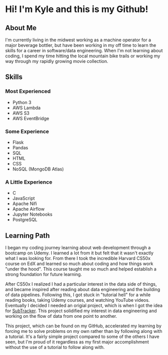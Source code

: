 # Hi! I'm Kyle and this is my Github!
## About Me
I'm currently living in the midwest working as a machine operator for a major beverage bottler, but have been working in my off time to learn the skills for a career in software/data engineering. When I'm not learning about coding, I spend my time hitting the local mountain bike trails or working my way through my rapidly growing movie collection.

## Skills
### Most Experienced
* Python 3
* AWS Lambda
* AWS S3
* AWS EventBridge

### Some Experience
* Flask
* Pandas
* SQL
* HTML
* CSS
* NoSQL (MongoDB Atlas)

### A Little Experience
* C
* JavaScript
* Apache Nifi
* Apache Airflow
* Jupyter Notebooks
* PostgreSQL

## Learning Path
I began my coding journey learning about web development through a bootcamp on Udemy. I learned a lot from it but felt that it wasn't exactly what I was looking for. From there I took the incredible Harvard CS50x course on EdX and learned so much about coding and how things work "under the hood". This course taught me so much and helped establish a strong foundation for future learning.

After CS50x I realized I had a particular interest in the data side of things, and became inspired after reading about data engineering and the building of data pipelines. Following this, I got stuck in "tutorial hell" for a while reading books, taking Udemy courses, and watching YouTube videos. Eventually I decided I needed an origial project, which is when I got the idea for [SubTracker](https://github.com/kjqmiller/SubTracker/blob/main/README.md). This project solidified my interest in data engineering and working on the flow of data from one point to another.

This project, which can be found on my GitHub, accelerated my learning by forcing me to solve problems on my own rather than by following along with a tutorial. It's a fairly simple project compared to some of the others I have seen, but I'm proud of it regardless as my first major accomplishment without the use of a tutorial to follow along with.


<!---
kjqmiller/kjqmiller is a ✨ special ✨ repository because its `README.md` (this file) appears on your GitHub profile.
You can click the Preview link to take a look at your changes.
--->
